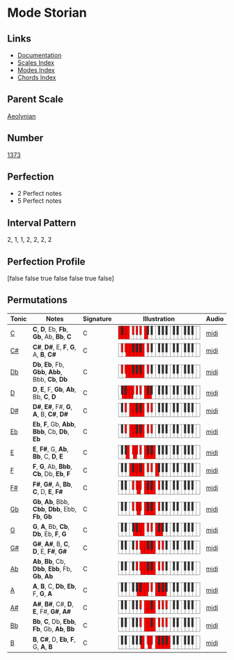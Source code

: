 # Mode Storian

## Links

- [Documentation](index.md)
- [Scales Index](Scales.md)
- [Modes Index](Modes.md)
- [Chords Index](Chords.md)

## Parent Scale

[Aeolynian](ScaleAeolynian.md)

## Number

[1373](https://ianring.com/musictheory/scales/1373)

## Perfection

- 2 Perfect notes
- 5 Perfect notes

## Interval Pattern

2, 1, 1, 2, 2, 2, 2

## Perfection Profile

[false false true false false true false]

## Permutations

| Tonic | Notes | Signature | Illustration | Audio |
|-------|-------|-----------|--------------|-------|
| [C](ModeCNaturalStorian.md) | **C**, **D**, Eb, **Fb**, **Gb**, Ab, **Bb**, **C** | C | ![CNaturalStorian](ModeCNaturalStorian.png) | [midi](https://github.com/edipermadi/music/blob/main/docs/ModeCNaturalStorian.mid?raw=true) |
| [C#](ModeCSharpStorian.md) | **C#**, **D#**, E, **F**, **G**, A, **B**, **C#** | C | ![CSharpStorian](ModeCSharpStorian.png) | [midi](https://github.com/edipermadi/music/blob/main/docs/ModeCSharpStorian.mid?raw=true) |
| [Db](ModeDFlatStorian.md) | **Db**, **Eb**, Fb, **Gbb**, **Abb**, Bbb, **Cb**, **Db** | C | ![DFlatStorian](ModeDFlatStorian.png) | [midi](https://github.com/edipermadi/music/blob/main/docs/ModeDFlatStorian.mid?raw=true) |
| [D](ModeDNaturalStorian.md) | **D**, **E**, F, **Gb**, **Ab**, Bb, **C**, **D** | C | ![DNaturalStorian](ModeDNaturalStorian.png) | [midi](https://github.com/edipermadi/music/blob/main/docs/ModeDNaturalStorian.mid?raw=true) |
| [D#](ModeDSharpStorian.md) | **D#**, **E#**, F#, **G**, **A**, B, **C#**, **D#** | C | ![DSharpStorian](ModeDSharpStorian.png) | [midi](https://github.com/edipermadi/music/blob/main/docs/ModeDSharpStorian.mid?raw=true) |
| [Eb](ModeEFlatStorian.md) | **Eb**, **F**, Gb, **Abb**, **Bbb**, Cb, **Db**, **Eb** | C | ![EFlatStorian](ModeEFlatStorian.png) | [midi](https://github.com/edipermadi/music/blob/main/docs/ModeEFlatStorian.mid?raw=true) |
| [E](ModeENaturalStorian.md) | **E**, **F#**, G, **Ab**, **Bb**, C, **D**, **E** | C | ![ENaturalStorian](ModeENaturalStorian.png) | [midi](https://github.com/edipermadi/music/blob/main/docs/ModeENaturalStorian.mid?raw=true) |
| [F](ModeFNaturalStorian.md) | **F**, **G**, Ab, **Bbb**, **Cb**, Db, **Eb**, **F** | C | ![FNaturalStorian](ModeFNaturalStorian.png) | [midi](https://github.com/edipermadi/music/blob/main/docs/ModeFNaturalStorian.mid?raw=true) |
| [F#](ModeFSharpStorian.md) | **F#**, **G#**, A, **Bb**, **C**, D, **E**, **F#** | C | ![FSharpStorian](ModeFSharpStorian.png) | [midi](https://github.com/edipermadi/music/blob/main/docs/ModeFSharpStorian.mid?raw=true) |
| [Gb](ModeGFlatStorian.md) | **Gb**, **Ab**, Bbb, **Cbb**, **Dbb**, Ebb, **Fb**, **Gb** | C | ![GFlatStorian](ModeGFlatStorian.png) | [midi](https://github.com/edipermadi/music/blob/main/docs/ModeGFlatStorian.mid?raw=true) |
| [G](ModeGNaturalStorian.md) | **G**, **A**, Bb, **Cb**, **Db**, Eb, **F**, **G** | C | ![GNaturalStorian](ModeGNaturalStorian.png) | [midi](https://github.com/edipermadi/music/blob/main/docs/ModeGNaturalStorian.mid?raw=true) |
| [G#](ModeGSharpStorian.md) | **G#**, **A#**, B, **C**, **D**, E, **F#**, **G#** | C | ![GSharpStorian](ModeGSharpStorian.png) | [midi](https://github.com/edipermadi/music/blob/main/docs/ModeGSharpStorian.mid?raw=true) |
| [Ab](ModeAFlatStorian.md) | **Ab**, **Bb**, Cb, **Dbb**, **Ebb**, Fb, **Gb**, **Ab** | C | ![AFlatStorian](ModeAFlatStorian.png) | [midi](https://github.com/edipermadi/music/blob/main/docs/ModeAFlatStorian.mid?raw=true) |
| [A](ModeANaturalStorian.md) | **A**, **B**, C, **Db**, **Eb**, F, **G**, **A** | C | ![ANaturalStorian](ModeANaturalStorian.png) | [midi](https://github.com/edipermadi/music/blob/main/docs/ModeANaturalStorian.mid?raw=true) |
| [A#](ModeASharpStorian.md) | **A#**, **B#**, C#, **D**, **E**, F#, **G#**, **A#** | C | ![ASharpStorian](ModeASharpStorian.png) | [midi](https://github.com/edipermadi/music/blob/main/docs/ModeASharpStorian.mid?raw=true) |
| [Bb](ModeBFlatStorian.md) | **Bb**, **C**, Db, **Ebb**, **Fb**, Gb, **Ab**, **Bb** | C | ![BFlatStorian](ModeBFlatStorian.png) | [midi](https://github.com/edipermadi/music/blob/main/docs/ModeBFlatStorian.mid?raw=true) |
| [B](ModeBNaturalStorian.md) | **B**, **C#**, D, **Eb**, **F**, G, **A**, **B** | C | ![BNaturalStorian](ModeBNaturalStorian.png) | [midi](https://github.com/edipermadi/music/blob/main/docs/ModeBNaturalStorian.mid?raw=true) |
